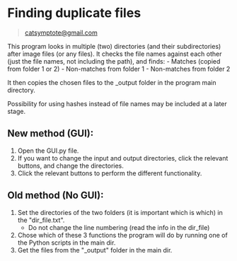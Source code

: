 # Finding duplicate files
> catsymptote@gmail.com

This program looks in multiple (two) directories (and their subdirectories) after image files (or any files).
It checks the file names against each other (just the file names, not including the path), and finds:
	- Matches (copied from folder 1 or 2)
	- Non-matches from folder 1
	- Non-matches from folder 2

It then copies the chosen files to the _output folder in the program main directory.

Possibility for using hashes instead of file names may be included at a later stage.

## New method (GUI):
1. Open the GUI.py file.
2. If you want to change the input and output directories, click the relevant buttons, and change the directories.
3. Click the relevant buttons to perform the different functionality.

## Old method (No GUI):
1. Set the directories of the two folders (it is important which is which) in the "dir_file.txt".
	* Do not change the line numbering (read the info in the dir_file)
2. Chose which of these 3 functions the program will do by running one of the Python scripts in the main dir.
3. Get the files from the "_output" folder in the main dir.
